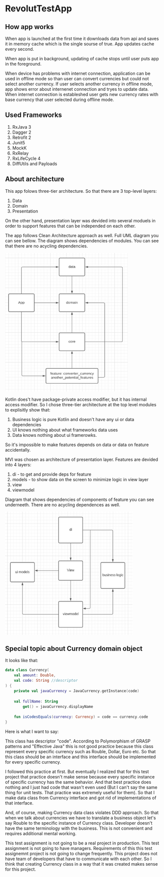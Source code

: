 # RevolutTestApp
## How app works
When app is launched at the first time it downloads data from api and saves it in memory cache which is the single sourse of true. App updates cache every second.

When app is put in background, updating of cache stops until user puts app in the foreground. 

When device has problems with internet connection, application can be used in offline mode so than user can convert currencies but could not select another currency.
If user selects another currency in offline mode, app shows error about internenet connection and tryes to update data. When internet connection is estableshed user gets new currency rates with base currency that user selected during offline mode.

## Used Frameworks
1. RxJava 3
2. Dagger 2
3. Retrofit 2
4. Junit5
5. MockK
5. RxRelay
6. RxLifeCycle 4
7. DiffUtils and Payloads

## About architecture
This app folows three-tier architecture. So that there are 3 top-level layers:
1. Data
2. Domain
3. Presentation

On the other hand, presentation layer was devided into several moduels in order to support features that can be independed on each other.

The app follows Clean Architecture approach as well. Full UML diagram you can see bellow. The diagram shows dependencies of modules. You can see that there are no acycling dependencies.

<img src="https://github.com/Raiden18/RevolutTestApp/blob/master/modules_dependency_diagram.PNG" data-canonical-src="https://github.com/Raiden18/RevolutTestApp/blob/master/modules_dependency_diagram.PNG" width="400" height="450" />

Kotlin does't have package-private access modifier, but it has internal access modifier. So I chose three-tier architecture at the top level modules to explisitly show that:
1. Business logic is pure Kotlin and doesn't have any ui or data dependencies
2. UI knows nothing about what frameworks data uses
3. Data knows nothing about ui framerowks.

So it's impossible to make features depends on data or data on feature accidentally.

MVI was chosen as architecture of presentation layer. Features are devided into 4 layers:

1. di - to get and provide deps for feature 
2. models - to show data on the screen to minimize logic in view layer
3. view 
4. viewmodel

Diagram that shows dependencies of components of feature you can see underneeth. There are no acycling dependences as well.

<img src="https://github.com/Raiden18/RevolutTestApp/blob/master/feature_components_dependencies_diagram.PNG" data-canonical-src="hhttps://github.com/Raiden18/RevolutTestApp/blob/master/feature_components_dependencies_diagram.PNG" width="415" height="400" />

## Special topic about Currency domain object
It looks like that:
```Kotlin
data class Currency(
    val amount: Double,
    val code: String //descriptor
) {
    private val javaCurrency = JavaCurrency.getInstance(code)

    val fullName: String
        get() = javaCurrency.displayName

    fun isCodesEquals(currency: Currency) = code == currency.code
}
```
Here is what I want to say:

This class has descriptor "code". According to Polymorphism of GRASP patterns and "Effective Java" this is not good practice because this class represent every specific currency such as Rouble, Dollar, Euro etc. So that this class should be an interface and this interface should be implemented for every specific currency.

I followed this practice at first. But eventually I realized that for this test project that practice doesn't make sense because every specific instance of specific currency has the same behavior. And that best practice does nothing and I just had code that wasn't even used (But I can't say the same thing for unit tests. That practice was extremely useful for them). So that I make data class from Currency interface and got rid of implementations of that interface. 

And, of course, making Currency data class violates DDD approach. So that when we talk about currencies we have to translate a business object let's say Rouble to the specific instance of Currency class. Developer doesn't have the same terminology with the business. This is not convenient and requires additional mental working.

This test assignment is not going to be a real project in production. This test assignment is not going to have managers. Requirements of this this test assignemnt project is not going to change frequently. This project does not have team of developers that have to communicate with each other.  So I think that creating Currency class in a way that it was created makes sense for this project.  
